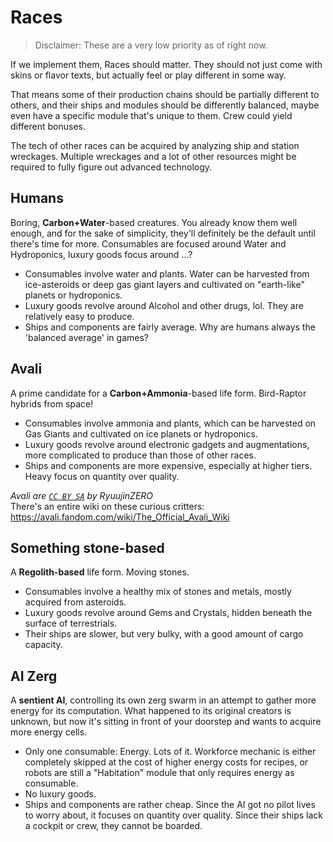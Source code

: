# Races 
> Disclaimer: These are a very low priority as of right now.

If we implement them, Races should matter.
They should not just come with skins or flavor texts, but actually feel or play different in some way.

That means some of their production chains should be partially different to others, and their ships and modules should be differently balanced, maybe even have a specific module that's unique to them. Crew could yield different bonuses.

The tech of other races can be acquired by analyzing ship and station wreckages. Multiple wreckages and a lot of other resources might be required to fully figure out advanced technology.

## Humans
Boring, **Carbon+Water**-based creatures. You already know them well enough, and for the sake of simplicity, they'll definitely be the default until there's time for more. Consumables are focused around Water and Hydroponics, luxury goods focus around ...?

- Consumables involve water and plants. Water can be harvested from ice-asteroids or deep gas giant layers and cultivated on "earth-like" planets or hydroponics.
- Luxury goods revolve around Alcohol and other drugs, lol. They are relatively easy to produce. 
- Ships and components are fairly average. Why are humans always the 'balanced average' in games?

## Avali
A prime candidate for a **Carbon+Ammonia**-based life form. Bird-Raptor hybrids from space!

- Consumables involve ammonia and plants, which can be harvested on Gas Giants and cultivated on ice planets or hydroponics.
- Luxury goods revolve around electronic gadgets and augmentations, more complicated to produce than those of other races.
- Ships and components are more expensive, especially at higher tiers. Heavy focus on quantity over quality.

*Avali are [`CC BY SA`](https://creativecommons.org/licenses/by-sa/4.0/) by RyuujinZERO*<br>
There's an entire wiki on these curious critters: https://avali.fandom.com/wiki/The_Official_Avali_Wiki

## Something stone-based
A **Regolith-based** life form. Moving stones.

- Consumables involve a healthy mix of stones and metals, mostly acquired from asteroids.
- Luxury goods revolve around Gems and Crystals, hidden beneath the surface of terrestrials.
- Their ships are slower, but very bulky, with a good amount of cargo capacity.

## AI Zerg
A **sentient AI**, controlling its own zerg swarm in an attempt to gather more energy for its computation. What happened to its original creators is unknown, but now it's sitting in front of your doorstep and wants to acquire more energy cells.

- Only one consumable: Energy. Lots of it. Workforce mechanic is either completely skipped at the cost of higher energy costs for recipes, or robots are still a "Habitation" module that only requires energy as consumable.
- No luxury goods. 
- Ships and components are rather cheap. Since the AI got no pilot lives to worry about, it focuses on quantity over quality. Since their ships lack a cockpit or crew, they cannot be boarded.
